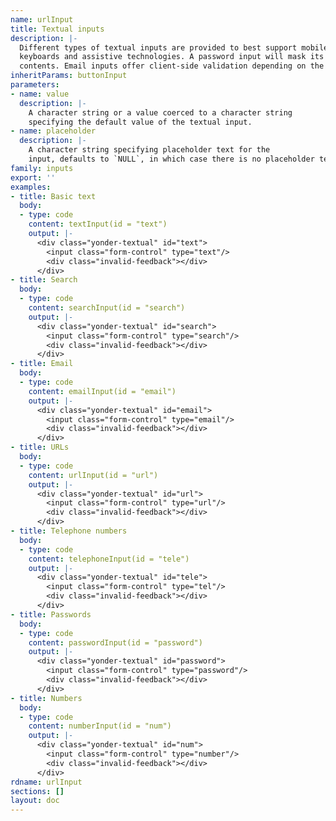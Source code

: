 ```yaml
---
name: urlInput
title: Textual inputs
description: |-
  Different types of textual inputs are provided to best support mobile
  keyboards and assistive technologies. A password input will mask its
  contents. Email inputs offer client-side validation depending on the browser.
inheritParams: buttonInput
parameters:
- name: value
  description: |-
    A character string or a value coerced to a character string
    specifying the default value of the textual input.
- name: placeholder
  description: |-
    A character string specifying placeholder text for the
    input, defaults to `NULL`, in which case there is no placeholder text.
family: inputs
export: ''
examples:
- title: Basic text
  body:
  - type: code
    content: textInput(id = "text")
    output: |-
      <div class="yonder-textual" id="text">
        <input class="form-control" type="text"/>
        <div class="invalid-feedback"></div>
      </div>
- title: Search
  body:
  - type: code
    content: searchInput(id = "search")
    output: |-
      <div class="yonder-textual" id="search">
        <input class="form-control" type="search"/>
        <div class="invalid-feedback"></div>
      </div>
- title: Email
  body:
  - type: code
    content: emailInput(id = "email")
    output: |-
      <div class="yonder-textual" id="email">
        <input class="form-control" type="email"/>
        <div class="invalid-feedback"></div>
      </div>
- title: URLs
  body:
  - type: code
    content: urlInput(id = "url")
    output: |-
      <div class="yonder-textual" id="url">
        <input class="form-control" type="url"/>
        <div class="invalid-feedback"></div>
      </div>
- title: Telephone numbers
  body:
  - type: code
    content: telephoneInput(id = "tele")
    output: |-
      <div class="yonder-textual" id="tele">
        <input class="form-control" type="tel"/>
        <div class="invalid-feedback"></div>
      </div>
- title: Passwords
  body:
  - type: code
    content: passwordInput(id = "password")
    output: |-
      <div class="yonder-textual" id="password">
        <input class="form-control" type="password"/>
        <div class="invalid-feedback"></div>
      </div>
- title: Numbers
  body:
  - type: code
    content: numberInput(id = "num")
    output: |-
      <div class="yonder-textual" id="num">
        <input class="form-control" type="number"/>
        <div class="invalid-feedback"></div>
      </div>
rdname: urlInput
sections: []
layout: doc
---
```

